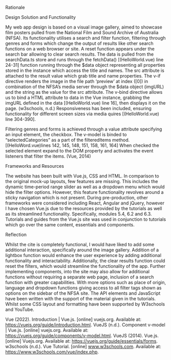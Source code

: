 Rationale

Design Solution and Functionality

My web app design is based on a visual image gallery, aimed to showcase film posters pulled from the National Film and Sound Archive of Australia (NFSA). Its functionality utilises a search and filter function, filtering through genres and forms which change the output of results like other search functions on a web browser or site. A reset function appears under the search bar allowing to clear search results. The data is pulled from the searchData.ts store and runs through the fetchData() [(HelloWorld.vue) line 24-31] function running through the $data object representing all properties stored in the instance which access the title and names. The src attribute is attached to the result value which grab title and name properties. The v-if directive renders the image in the file path ‘preview’ at index ([0]) in combination of the NFSA’s media server through the $data object (imgURL) and the string as the value for the src attribute. The v-bind directive allows us to bind a HTML attribute to data in the Vue instance, grabbing the imgURL defined in the data [(HelloWorld.vue) line 16], then displays it on the page. (w3schools, n.d.) Responsiveness has been included, ensuring functionality for different screen sizes via media quires [(HelloWorld.vue) line 304-390].

Filtering genres and forms is achieved through a value attribute specifying an input element, the checkbox. The v-model is binded to “selectedCategories” as a part of the filteredItems method. [(HelloWord.vue)lines 142, 145, 148, 151, 158, 161, 164] When checked the selected element expand to the DOM property and activates the event listeners that filter the items. (Vue, 2014)

Frameworks and Resources

The website has been built with Vue.js, CSS and HTML. In comparison to the original mock-up layouts, few features are missing. This includes the dynamic time-period range slider as well as a dropdown menu which would hide the filter options. However, this feature functionality revolves around a sticky navigation which is not present. During pre-production, other frameworks were considered including React, Angular and jQuery, however I have chosen Vue.js due to the resources provided by the tutorials as well as its streamlined functionality. Specifically, modules 5.4, 6.2 and 6.3. Tutorials and guides from the Vue.js site was used in conjunction to tutorials which go over the same content, essentials and components.

Reflection

Whilst the cite is completely functional, I would have liked to add some additional interaction, specifically around the image gallery. Addition of a lightbox function would enhance the user experience by adding additional functionality and interactability. Additionally, the clear results function could reset the filters, which would streamline the functionality of the app. Further implementing components, into the site may also allow for additional functions without requiring a separate web page, inclusion of a search function with greater capabilities. With more options such as place of origin, language and dropdown functions giving access to all filter tags shown as options on the sidebar of the NFSA site. The API elements and JavaScript have been written with the support of the material given in the tutorials. Whilst some CSS layout and formatting have been supported by W3schools and YouTube.

Vue (2022). Introduction | Vue.js. [online] vuejs.org. Available at: https://vuejs.org/guide/introduction.html.
VueJS (n.d.). Component v-model | Vue.js. [online] vuejs.org. Available at: https://vuejs.org/guide/components/v-model.html.
VueJS (2014). Vue.js. [online] Vuejs.org. Available at: https://vuejs.org/guide/essentials/forms.
w3schools (n.d.). Vue Tutorial. [online] www.w3schools.com. Available at: https://www.w3schools.com/vue/index.php.

<!-- # vue-project

This template should help get you started developing with Vue 3 in Vite.

## Recommended IDE Setup

[VSCode](https://code.visualstudio.com/) + [Volar](https://marketplace.visualstudio.com/items?itemName=Vue.volar) (and disable Vetur).

## Type Support for `.vue` Imports in TS

TypeScript cannot handle type information for `.vue` imports by default, so we replace the `tsc` CLI with `vue-tsc` for type checking. In editors, we need [Volar](https://marketplace.visualstudio.com/items?itemName=Vue.volar) to make the TypeScript language service aware of `.vue` types.

## Customize configuration

See [Vite Configuration Reference](https://vitejs.dev/config/).

## Project Setup

```sh
npm install
```

### Compile and Hot-Reload for Development

```sh
npm run dev
```

### Type-Check, Compile and Minify for Production

```sh
npm run build
```

### Run Unit Tests with [Vitest](https://vitest.dev/)

```sh
npm run test:unit
```

### Lint with [ESLint](https://eslint.org/)

```sh
npm run lint
``` -->
